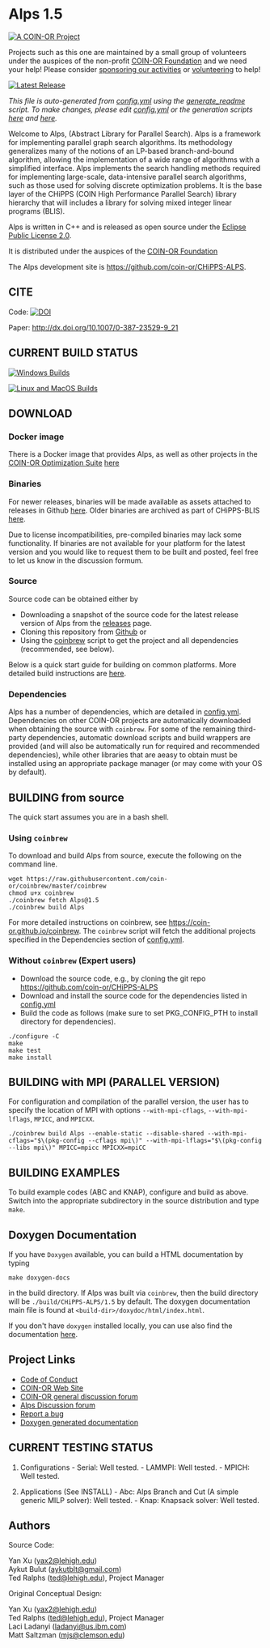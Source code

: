 # Alps 1.5

[![A COIN-OR Project](https://coin-or.github.io/coin-or-badge.png)](https://www.coin-or.org)

Projects such as this one are maintained by a small group of volunteers under
the auspices of the non-profit [COIN-OR Foundation](https://www.coin-or.org)
and we need your help! Please consider [sponsoring our
activities](https://github.com/sponsors/coin-or) or [volunteering](mailto:volunteer@coin-or.org) to help!

[![Latest Release](https://img.shields.io/github/v/release/coin-or/CHiPPS-ALPS?sort=semver)](https://github.com/coin-or/CHiPPS-ALPS/releases)

_This file is auto-generated from [config.yml](.coin-or/config.yml) using the 
[generate_readme](.coin-or/generate_readme) script.
To make changes, please edit [config.yml](.coin-or/config.yml) or the generation scripts
[here](.coin-or/generate_readme) and [here](https://github.com/coin-or/coinbrew/blob/master/scripts/generate_readme)._

Welcome to Alps, (Abstract Library for Parallel Search). Alps is a 
framework for implementing parallel graph search algorithms. Its methodology 
generalizes many of the notions of an LP-based branch-and-bound algorithm, 
allowing the implementation of a wide range of algorithms with a simplified 
interface. Alps implements the search handling methods required for 
implementing large-scale, data-intensive parallel search algorithms, such as 
those used for solving discrete optimization problems. It is the base layer 
of the CHiPPS (COIN High Performance Parallel Search) library hierarchy that 
will includes a library for solving mixed integer linear programs (BLIS).

Alps is written in C++ and is released as open source under the [Eclipse Public License 2.0](http://www.opensource.org/licenses/eclipse-2.0).

It is distributed under the auspices of the [COIN-OR Foundation](https://www.coin-or.org)

The Alps development site is https://github.com/coin-or/CHiPPS-ALPS.

## CITE

Code: [![DOI](https://zenodo.org/badge/23726893.svg)](https://zenodo.org/badge/latestdoi/23726893)

Paper: http://dx.doi.org/10.1007/0-387-23529-9_21

## CURRENT BUILD STATUS

[![Windows Builds](https://github.com/coin-or/CHiPPS-ALPS/actions/workflows/windows-ci.yml/badge.svg?branch=stable/1.5)](https://github.com/coin-or/CHiPPS-ALPS/actions/workflows/windows-ci.yml?query=branch%3Astable/1.5)

[![Linux and MacOS Builds](https://github.com/coin-or/CHiPPS-ALPS/actions/workflows/linux-ci.yml/badge.svg?branch=stable/1.5)](https://github.com/coin-or/CHiPPS-ALPS/actions/workflows/linux-ci.yml?query=branch%3Astable/1.5)

## DOWNLOAD

### Docker image

There is a Docker image that provides Alps, as well as other projects
in the [COIN-OR Optimization
Suite](https://github.com/coin-or/COIN-OR-OptimizationSuite) [here](https://hub.docker.com/repository/docker/coinor/coin-or-optimization-suite)

### Binaries

For newer releases, binaries will be made available as assets attached to
releases in Github
[here](https://github.com/coin-or/CHiPPS-ALPS/releases). Older binaries
are archived as part of CHiPPS-BLIS
[here](https://www.coin-or.org/download/binary/CHiPPS-BLIS).

Due to license incompatibilities, pre-compiled binaries may lack some
functionality. If binaries are not available for your platform for the latest
version and you would like to request them to be built and posted, feel free
to let us know in the discussion formum.

### Source

Source code can be obtained either by

 * Downloading a snapshot of the source code for the latest release version of Alps from the
 [releases](https://github.com/coin-or/CHiPPS-ALPS/releases) page.
 * Cloning this repository from [Github](https://github.com/coin-or/CHiPPS-ALPS) or 
 * Using the [coinbrew](https://github.com/coin-or/coinbrew) script to get the project and all dependencies (recommended, see below).   

Below is a quick start guide for building on common platforms. More detailed
build instructions are
[here](https://coin-or.github.io/user_introduction.html).

### Dependencies

Alps has a number of dependencies, which are detailed in
[config.yml](.coin-or/config.yml). Dependencies on other COIN-OR projects are
automatically downloaded when obtaining the source with `coinbrew`. For some
of the remaining third-party dependencies, automatic download scripts and
build wrappers are provided (and will also be automatically run for required
and recommended dependencies), while other libraries that are aeasy to obtain
must be installed using an appropriate package manager (or may come with your
OS by default). 

## BUILDING from source

The quick start assumes you are in a bash shell. 

### Using `coinbrew`

To download and build Alps from source, execute the 
following on the command line. 
```
wget https://raw.githubusercontent.com/coin-or/coinbrew/master/coinbrew
chmod u+x coinbrew
./coinbrew fetch Alps@1.5
./coinbrew build Alps
```
For more detailed instructions on coinbrew, see https://coin-or.github.io/coinbrew.
The `coinbrew` script will fetch the additional projects specified in the Dependencies section of [config.yml](.coin-or/config.yml).

### Without `coinbrew` (Expert users)

 * Download the source code, e.g., by cloning the git repo https://github.com/coin-or/CHiPPS-ALPS
 * Download and install the source code for the dependencies listed in [config.yml](.coin-or/config.yml)
 * Build the code as follows (make sure to set PKG_CONFIG_PTH to install directory for dependencies).

```
./configure -C
make
make test
make install
```

## BUILDING with MPI (PARALLEL VERSION)

For configuration and compilation of the parallel version, the user has
to specify the location of MPI with options `--with-mpi-cflags`,
`--with-mpi-lflags`, `MPICC`, and `MPICXX`. 

```
./coinbrew build Alps --enable-static --disable-shared --with-mpi-cflags="$\(pkg-config --cflags mpi\)" --with-mpi-lflags="$\(pkg-config --libs mpi\)" MPICC=mpicc MPICXX=mpiCC
```

## BUILDING EXAMPLES

To build example codes (ABC and KNAP), configure and build as above. Switch
into the appropriate subdirectory in the source distribution and type `make`.
## Doxygen Documentation

If you have `Doxygen` available, you can build a HTML documentation by typing

`make doxygen-docs` 

in the build directory. If Alps was built via `coinbrew`, then the build
directory will be `./build/CHiPPS-ALPS/1.5` by default. The doxygen documentation main file
is found at `<build-dir>/doxydoc/html/index.html`.

If you don't have `doxygen` installed locally, you can use also find the
documentation [here](http://coin-or.github.io/CHiPPS-ALPS/Doxygen).


## Project Links

 * [Code of Conduct](https://www.coin-or.org/code-of-conduct/)
 * [COIN-OR Web Site](http://www.coin-or.org/)
 * [COIN-OR general discussion forum](https://github.com/orgs/coin-or/discussions)
 * [Alps Discussion forum](https://github.com/coin-or/CHiPPS-ALPS/discussions)
 * [Report a bug](https://github.com/coin-or/CHiPPS-ALPS/issues/new)
 * [Doxygen generated documentation](http://coin-or.github.io/CHiPPS-ALPS/Doxygen)

## CURRENT TESTING STATUS

  1. Configurations
    - Serial: Well tested.
    - LAMMPI: Well tested.
    - MPICH: Well tested.

  2. Applications (See INSTALL)
    - Abc: Alps Branch and Cut (A simple generic MILP solver): Well tested.
    - Knap: Knapsack solver: Well tested.

## Authors

Source Code:

Yan Xu (yax2@lehigh.edu) <br>
Aykut Bulut (aykutblt@gmail.com) <br>
Ted Ralphs (ted@lehigh.edu), Project Manager 

Original Conceptual Design:

Yan Xu (yax2@lehigh.edu) <br>
Ted Ralphs (ted@lehigh.edu), Project Manager <br>
Laci Ladanyi (ladanyi@us.ibm.com) <br>
Matt Saltzman (mjs@clemson.edu) 
